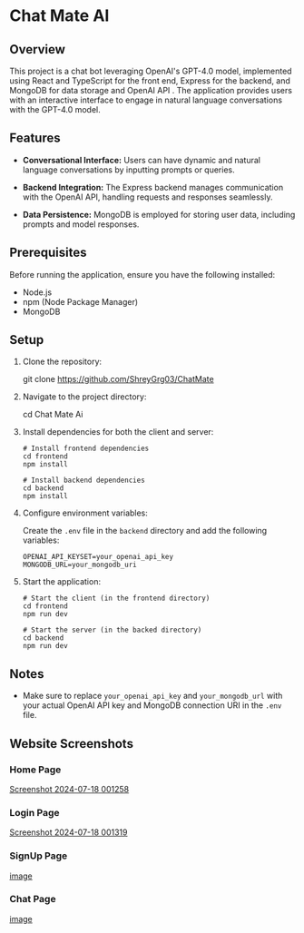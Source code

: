 # Chat Mate AI

## Overview

This project is a chat bot leveraging OpenAI's GPT-4.0 model, implemented
using React and TypeScript for the front end, Express for the backend, and MongoDB for data
storage and OpenAI API . The application provides users with an interactive interface to engage
in natural language conversations with the GPT-4.0  model.

## Features

- **Conversational Interface:** Users can have dynamic and natural language
  conversations by inputting prompts or queries.

- **Backend Integration:** The Express backend manages communication with the
  OpenAI API, handling requests and responses seamlessly.

- **Data Persistence:** MongoDB is employed for storing user data, including
  prompts and model responses.

## Prerequisites

Before running the application, ensure you have the following installed:

- Node.js
- npm (Node Package Manager)
- MongoDB

## Setup

1.  Clone the repository:

    
    git clone https://github.com/ShreyGrg03/ChatMate
    

2.  Navigate to the project directory:

    
    cd Chat Mate Ai
    

3.  Install dependencies for both the client and server:

    ```
    # Install frontend dependencies
    cd frontend
    npm install

    # Install backend dependencies
    cd backend
    npm install
    ```

4.  Configure environment variables:

    Create the `.env` file in the `backend` directory and add the following variables:

        
        OPENAI_API_KEYSET=your_openai_api_key
        MONGODB_URL=your_mongodb_uri
        

5.  Start the application:

    ```
    # Start the client (in the frontend directory)
    cd frontend
    npm run dev

    # Start the server (in the backed directory)
    cd backend
    npm run dev
    ```

## Notes

- Make sure to replace `your_openai_api_key` and `your_mongodb_url` with your
  actual OpenAI API key and MongoDB connection URI in the `.env` file.

## Website Screenshots

### Home Page

[Screenshot 2024-07-18 001258](https://github.com/user-attachments/assets/e0ec50d0-1321-4922-b960-dd767ad95aa7)

### Login Page

[Screenshot 2024-07-18 001319](https://github.com/user-attachments/assets/19cd6b6e-b84e-4703-8d67-37f3cafcdb1d)


### SignUp Page

[image](https://github.com/user-attachments/assets/9554ed4f-4fcf-4969-972a-435af861ab74)


### Chat Page

[image](https://github.com/user-attachments/assets/fa95ba0f-3820-460a-9b44-9c5ca247108b)



